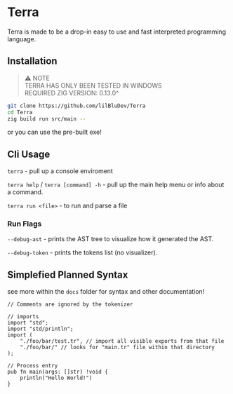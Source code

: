 # Terra 

Terra is made to be a drop-in easy to use and fast interpreted programming language.

## Installation

> ⚠ NOTE <Br>
> TERRA HAS ONLY BEEN TESTED IN WINDOWS <Br>
> REQUIRED ZIG VERSION: 0.13.0^

```bash
git clone https://github.com/lilBluDev/Terra
cd Terra
zig build run src/main --
```

or you can use the pre-built exe!

## Cli Usage

`terra` - pull up a console enviroment

`terra help` / `terra [command] -h` - pull up the main help menu or info about a command.

`terra run <file>` - to run and parse a file

### Run Flags

`--debug-ast` - prints the AST tree to visualize how it generated the AST.

`--debug-token` - prints the tokens list (no visualizer).

## Simplefied Planned Syntax

see more within the `docs` folder for syntax and other documentation!

```text
// Comments are ignored by the tokenizer

// imports
import "std";
import "std/println";
import (
    "./foo/bar/test.tr", // import all visible exports from that file
    "./foo/bar/" // looks for "main.tr" file within that directory 
);

// Process entry
pub fn main(args: []str) !void {
    println("Hello World!")
}

```
